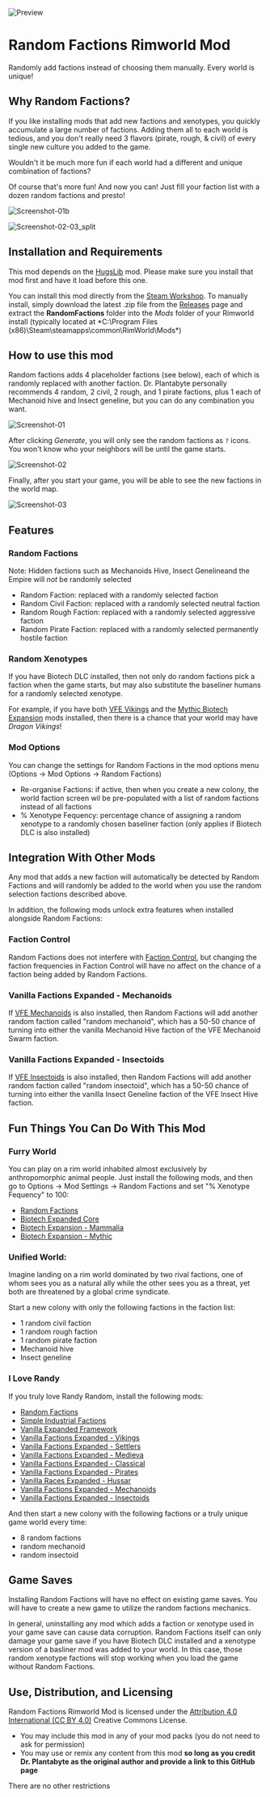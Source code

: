 ![Preview](https://user-images.githubusercontent.com/1922739/205413473-a94b8905-9e5c-4b95-a2e0-9cbe450c0533.png)

# Random Factions Rimworld Mod
Randomly add factions instead of choosing them manually. Every world is unique!

## Why Random Factions?
If you like installing mods that add new factions and xenotypes, you quickly accumulate a large number of factions. Adding them all to each world is tedious, and you don't really need 3 flavors (pirate, rough, & civil) of every single new culture you added to the game.

Wouldn't it be much more fun if each world had a different and unique combination of factions?

Of course that's more fun! And now you can! Just fill your faction list with a dozen random factions and presto! 

![Screenshot-01b](https://user-images.githubusercontent.com/1922739/205413879-8e5ffc80-867b-418c-8080-ebbe5bfc9c26.png)

![Screenshot-02-03_split](https://user-images.githubusercontent.com/1922739/205414343-0773ea1b-48d3-4978-990b-38794869f530.png)

## Installation and Requirements
This mod depends on the [HugsLib](steam://url/CommunityFilePage/818773962) mod. Please make sure you install that mod first and have it load before this one.

You can install this mod directly from the [Steam Workshop](https://steamcommunity.com/sharedfiles/filedetails/?id=2896649114). To manually install, simply download the latest .zip file from the [Releases](https://github.com/DrPlantabyte/Random-Factions-Rimworld-Mod/releases) page and extract the **RandomFactions** folder into the *Mods* folder of your Rimworld install (typically located at *C:\Program Files (x86)\Steam\steamapps\common\RimWorld\Mods\*)

## How to use this mod
Random factions adds 4 placeholder factions (see below), each of which is randomly replaced with another faction. Dr. Plantabyte personally recommends 4 random, 2 civil, 2 rough, and 1 pirate factions, plus 1 each of Mechanoid hive and Insect geneline, but you can do any combination you want.

![Screenshot-01](https://user-images.githubusercontent.com/1922739/205414440-a93e629d-f7fb-4633-98ad-87099e1d7c93.png)

After clicking *Generate*, you will only see the random factions as `?` icons. You won't know who your neighbors will be until the game starts.

![Screenshot-02](https://user-images.githubusercontent.com/1922739/205418688-bf16c08f-1600-4d55-b68e-f73d2b81b458.png)

Finally, after you start your game, you will be able to see the new factions in the world map.

![Screenshot-03](https://user-images.githubusercontent.com/1922739/205418737-33468ccb-c2fb-407c-aa3a-68f213645c2a.png)

## Features

### Random Factions

Note: Hidden factions such as Mechanoids Hive, Insect Genelineand the Empire will *not* be randomly selected
* Random Faction: replaced with a randomly selected faction
* Random Civil Faction: replaced with a randomly selected neutral faction
* Random Rough Faction: replaced with a randomly selected aggressive faction
* Random Pirate Faction: replaced with a randomly selected permanently hostile faction

### Random Xenotypes

If you have Biotech DLC installed, then not only do random factions pick a faction when the game starts, but may also substitute the baseliner humans for a randomly selected xenotype.

For example, if you have both [VFE Vikings](https://steamcommunity.com/sharedfiles/filedetails/?id=2231295285) and the [Mythic Biotech Expansion](https://steamcommunity.com/sharedfiles/filedetails/?id=2883216840) mods installed, then there is a chance that your world may have *Dragon Vikings*!

### Mod Options
You can change the settings for Random Factions in the mod options menu (Options -> Mod Options -> Random Factions)
* Re-organise Factions: if active, then when you create a new colony, the world faction screen wil be pre-populated with a list of random factions instead of all factions
* % Xenotype Fequency: percentage chance of assigning a random xenotype to a randomly chosen baseliner faction (only applies if Biotech DLC is also installed)

## Integration With Other Mods
Any mod that adds a new faction will automatically be detected by Random Factions and will randomly be added to the world when you use the random selection factions described above.

In addition, the following mods unlock extra features when installed alongside Random Factions:

### Faction Control
Random Factions does not interfere with [Faction Control](https://steamcommunity.com/sharedfiles/filedetails/?id=2882785581), but changing the faction frequencies in Faction Control will have no affect on the chance of a faction being added by Random Factions.

### Vanilla Factions Expanded - Mechanoids
If [VFE Mechanoids](https://steamcommunity.com/sharedfiles/filedetails/?id=2329011599) is also installed, then Random Factions will add another random faction called "random mechanoid", which has a 50-50 chance of turning into either the vanilla Mechanoid Hive faction of the VFE Mechanoid Swarm faction.

### Vanilla Factions Expanded - Insectoids
If [VFE Insectoids](https://steamcommunity.com/sharedfiles/filedetails/?id=2149755445) is also installed, then Random Factions will add another random faction called "random insectoid", which has a 50-50 chance of turning into either the vanilla Insect Geneline faction of the VFE Insect Hive faction.

## Fun Things You Can Do With This Mod

### Furry World
You can play on a rim world inhabited almost exclusively by anthropomorphic animal people. Just install the following mods, and then go to Options -> Mod Settings -> Random Factions and set "% Xenotype Fequency" to 100:
* [Random Factions](https://steamcommunity.com/sharedfiles/filedetails/?id=2896649114)
* [Biotech Expanded Core](https://steamcommunity.com/sharedfiles/filedetails/?id=2884018485)
* [Biotech Expansion - Mammalia](https://steamcommunity.com/sharedfiles/filedetails/?id=2878084431)
* [Biotech Expansion - Mythic](https://steamcommunity.com/sharedfiles/filedetails/?id=2883216840)

### Unified World:
Imagine landing on a rim world dominated by two rival factions, one of whom sees you as a natural ally while the other sees you as a threat, yet both are threatened by a global crime syndicate. 

Start a new colony with only the following factions in the faction list:
* 1 random civil faction
* 1 random rough faction
* 1 random pirate faction
* Mechanoid hive
* Insect geneline

### I Love Randy
If you truly love Randy Random, install the following mods:
* [Random Factions](https://steamcommunity.com/sharedfiles/filedetails/?id=2896649114)
* [Simple Industrial Factions](https://steamcommunity.com/sharedfiles/filedetails/?id=2249680022)
* [Vanilla Expanded Framework](https://steamcommunity.com/workshop/filedetails/?id=2023507013)
* [Vanilla Factions Expanded - Vikings](https://steamcommunity.com/sharedfiles/filedetails/?id=2231295285)
* [Vanilla Factions Expanded - Settlers](https://steamcommunity.com/sharedfiles/filedetails/?id=2052918119)
* [Vanilla Factions Expanded - Medieva](https://steamcommunity.com/sharedfiles/filedetails/?id=2023513450)
* [Vanilla Factions Expanded - Classical](https://steamcommunity.com/sharedfiles/filedetails/?id=2787850474)
* [Vanilla Factions Expanded - Pirates](https://steamcommunity.com/sharedfiles/filedetails/?id=2723801948)
* [Vanilla Races Expanded - Hussar](https://steamcommunity.com/sharedfiles/filedetails/?id=2893586390)
* [Vanilla Factions Expanded - Mechanoids](https://steamcommunity.com/sharedfiles/filedetails/?id=2329011599)
* [Vanilla Factions Expanded - Insectoids](https://steamcommunity.com/sharedfiles/filedetails/?id=2149755445)

And then start a new colony with the following factions or a truly unique game world every time:
* 8 random factions
* random mechanoid
* random insectoid

## Game Saves
Installing Random Factions will have no effect on existing game saves. You will have to create a new game to utilize the random factions mechanics.

In general, uninstalling any mod which adds a faction or xenotype used in your game save can cause data corruption. Random Factions itself can only damage your game save if you have Biotech DLC installed and a xenotype version of a basliner mod was added to your world. In this case, those random xenotype factions will stop working when you load the game without Random Factions.

## Use, Distribution, and Licensing
Random Factions Rimworld Mod is licensed under the [Attribution 4.0 International (CC BY 4.0)](https://creativecommons.org/licenses/by/4.0/) Creative Commons License.

* You may include this mod in any of your mod packs (you do not need to ask for permission)
* You may use or remix any content from this mod **so long as you credit Dr. Plantabyte as the original author and provide a link to this GitHub page**

There are no other restrictions
